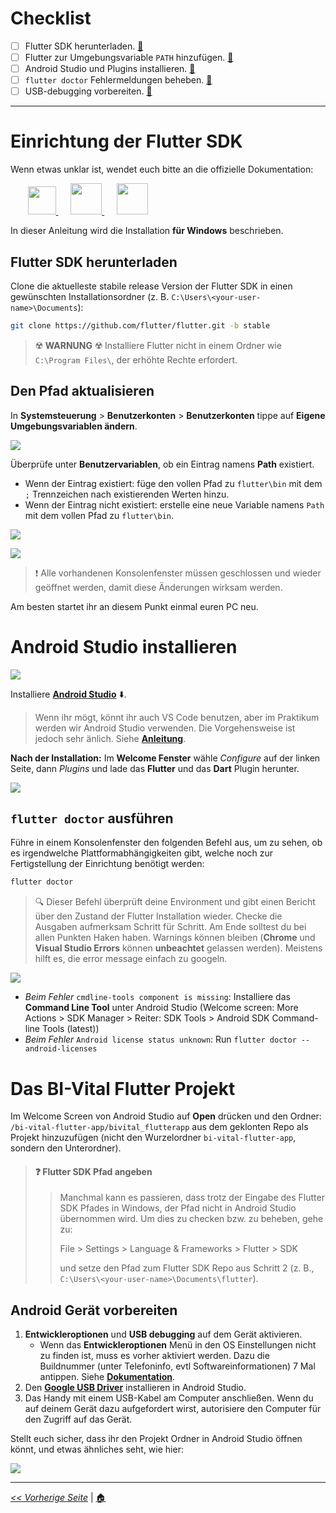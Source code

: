# Checklist

- [ ] Flutter SDK herunterladen. [🔗](#einrichtung-der-flutter-sdk)
- [ ] Flutter zur Umgebungsvariable `PATH` hinzufügen. [🔗](#den-pfad-aktualisieren)
- [ ] Android Studio und Plugins installieren. [🔗](#android-studio-installieren)
- [ ] `flutter doctor` Fehlermeldungen beheben. [🔗](#flutter-doctor-ausführen)
- [ ] USB-debugging vorbereiten. [🔗](#android-gerät-vorbereiten)

---

# Einrichtung der Flutter SDK

Wenn etwas unklar ist, wendet euch bitte an die offizielle Dokumentation:

&nbsp;&nbsp;&nbsp;&nbsp;&nbsp;&nbsp;
<a href="https://flutter.dev/docs/get-started/install/windows">
    <img src="https://upload.wikimedia.org/wikipedia/commons/thumb/8/87/Windows_logo_-_2021.svg/768px-Windows_logo_-_2021.svg.png" height="45" />
</a>&nbsp;&nbsp;&nbsp;&nbsp;
<a href="https://flutter.dev/docs/get-started/install/macos">
    <img src="https://upload.wikimedia.org/wikipedia/commons/thumb/1/1b/Apple_logo_grey.svg/1724px-Apple_logo_grey.svg.png" height="50" />
</a>&nbsp;&nbsp;&nbsp;&nbsp;
<a href="https://flutter.dev/docs/get-started/install/linux">
    <img src="https://seeklogo.com/images/T/tux-logo-AA06C623EC-seeklogo.com.png" height="50" />
</a>

In dieser Anleitung wird die Installation **für Windows** beschrieben.

## Flutter SDK herunterladen

Clone die aktuelleste stabile release Version der Flutter SDK in einen gewünschten Installationsordner (z. B. `C:\Users\<your-user-name>\Documents`):

```bash
git clone https://github.com/flutter/flutter.git -b stable
```

> ☢️ **WARNUNG** ☢️ Installiere Flutter nicht in einem Ordner wie `C:\Program Files\`, der erhöhte Rechte erfordert.

## Den Pfad aktualisieren

In **Systemsteuerung** > **Benutzerkonten** > **Benutzerkonten** tippe auf **Eigene Umgebungsvariablen ändern**.

![](src/SCR-20230302-qkpu.png)

Überprüfe unter **Benutzervariablen**, ob ein Eintrag namens **Path** existiert.
  - Wenn der Eintrag existiert: füge den vollen Pfad zu `flutter\bin` mit dem `;` Trennzeichen nach existierenden Werten hinzu.
  - Wenn der Eintrag nicht existiert: erstelle eine neue Variable namens `Path` mit dem vollen Pfad zu `flutter\bin`.

![](src/SCR-20230302-qmuh.png)

![](src/SCR-20230302-qmmv.png)

> ❗️ Alle vorhandenen Konsolenfenster müssen geschlossen und wieder geöffnet werden, damit diese Änderungen wirksam werden.

Am besten startet ihr an diesem Punkt einmal euren PC neu.

# Android Studio installieren

![](src/android-studio.png)

Installiere [**Android Studio**][105] ⬇️.

> Wenn ihr mögt, könnt ihr auch VS Code benutzen, aber im Praktikum werden wir Android Studio verwenden. Die Vorgehensweise ist jedoch sehr änlich. Siehe [**Anleitung**][106].

**Nach der Installation:** Im **Welcome Fenster** wähle _Configure_ auf der linken Seite, dann _Plugins_ und lade das **Flutter** und das **Dart** Plugin herunter.

![](src/Screenshot%202023-03-02%20at%2019.01.13.png)

## `flutter doctor` ausführen

Führe in einem Konsolenfenster den folgenden Befehl aus, um zu sehen, ob es irgendwelche Plattformabhängigkeiten gibt, welche noch zur Fertigstellung der Einrichtung benötigt werden:

```python
flutter doctor
```

> 🔍 Dieser Befehl überprüft deine Environment und gibt einen Bericht über den Zustand der Flutter Installation wieder. Checke die Ausgaben aufmerksam Schritt für Schritt. Am Ende solltest du bei allen Punkten Haken haben. Warnings können bleiben (**Chrome** und **Visual Studio Errors** können **unbeachtet** gelassen werden). Meistens hilft es, die error message einfach zu googeln.

![](src/SCR-20230302-qqfu.png)

* *Beim Fehler* `cmdline-tools component is missing`: Installiere das **Command Line Tool** unter Android Studio (Welcome screen: More Actions > SDK Manager > Reiter: SDK Tools > Android SDK Command-line Tools (latest))
* *Beim Fehler* `Android license status unknown`: Run `flutter doctor --android-licenses`

# Das BI-Vital Flutter Projekt

Im Welcome Screen von Android Studio auf **Open** drücken und den Ordner: `/bi-vital-flutter-app/bivital_flutterapp` aus dem geklonten Repo als Projekt hinzuzufügen (nicht den Wurzelordner `bi-vital-flutter-app`, sondern den Unterordner).

> #### ❓ Flutter SDK Pfad angeben
> >
> > Manchmal kann es passieren, dass trotz der Eingabe des Flutter SDK Pfades in Windows, der Pfad nicht in Android Studio übernommen wird. Um dies zu checken bzw. zu beheben, gehe zu:
> >
> > File > Settings > Language & Frameworks > Flutter > SDK
> >
> > und setze den Pfad zum Flutter SDK Repo aus Schritt 2 (z. B., `C:\Users\<your-user-name>\Documents\flutter`).
> >

## Android Gerät vorbereiten

1. **Entwickleroptionen** und **USB debugging** auf dem Gerät aktivieren.
   - Wenn das **Entwickleroptionen** Menü in den OS Einstellungen nicht zu finden ist, muss es vorher aktiviert werden. Dazu die Buildnummer (unter Telefoninfo, evtl Softwareinformationen) 7 Mal antippen. Siehe [**Dokumentation**][107].
2. Den [**Google USB Driver**][108] installieren in Android Studio.
3. Das Handy mit einem USB-Kabel am Computer anschließen. Wenn du auf deinem Gerät dazu aufgefordert wirst, autorisiere den Computer für den Zugriff auf das Gerät.

Stellt euch sicher, dass ihr den Projekt Ordner in Android Studio öffnen könnt, und etwas ähnliches seht, wie hier:

![](src/Screenshot%202023-03-02%20at%2017.49.15.png)

---

[*<< Vorherige Seite*](introduction-to-git) | [🏠](home)

[101]: https://flutter.dev/docs/get-started/install/windows "Flutter - Windows install"
[102]: https://flutter.dev/docs/get-started/install/macos "Flutter - macOS install"
[103]: https://flutter.dev/docs/get-started/install/linux "Flutter - Linux install"
[104]: https://snapcraft.io/flutter "Install Flutter on Linux | Snapcraft"
[105]: https://developer.android.com/studio "Download Android Studio"
[106]: https://docs.flutter.dev/development/tools/vs-code "Visual Studio Code setup"
[107]: https://developer.android.com/studio/debug/dev-options "Configure on-device developer options"
[108]: https://developer.android.com/studio/run/win-usb "Get the Google USB Driver"
[109]: https://flutter.dev/docs/deployment/android "Build and release an Android app"
[110]: https://play.google.com/store/apps/details?id=com.inkwired.droidinfo&pli=1 "Droid Hardware Info - Apps on Google Play"
[111]: https://pub.dev "The official package repository for Dart and Flutter apps."
[112]: https://docs.flutter.dev/development/packages-and-plugins/using-packages#css-example "Example: Using the css_colors package"
[113]: https://dart.dev/codelabs/dart-cheatsheet "Dart cheatsheet"
[114]: https://developers.google.com/learn/pathways/intro-to-flutter?hl=en "Intro to Flutter"
[115]: https://pub.dev/publishers/google.dev/packages "Packages of publisher google.dev"
[116]: https://flutter.dev/docs/development/ui/layout/adaptive-responsive "Creating responsive and adaptive apps"
[117]: https://www.youtube.com/c/flutterdev "Flutter YouTube page"
[118]: https://flutter.dev/docs/codelabs "Flutter codelabs page"
[119]: https://docs.flutter.dev/deployment/ios "Build and release an iOS app"